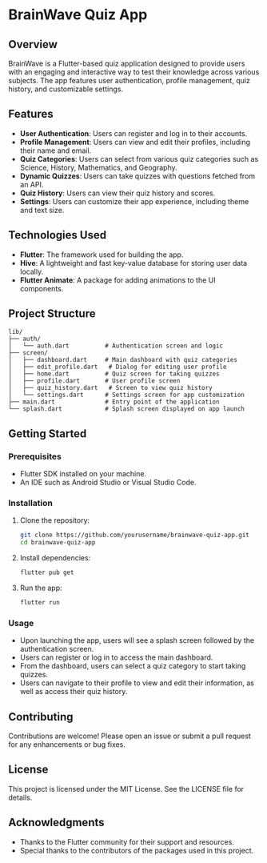 # BrainWave Quiz App

## Overview
BrainWave is a Flutter-based quiz application designed to provide users with an engaging and interactive way to test their knowledge across various subjects. The app features user authentication, profile management, quiz history, and customizable settings.

## Features
- **User Authentication**: Users can register and log in to their accounts.
- **Profile Management**: Users can view and edit their profiles, including their name and email.
- **Quiz Categories**: Users can select from various quiz categories such as Science, History, Mathematics, and Geography.
- **Dynamic Quizzes**: Users can take quizzes with questions fetched from an API.
- **Quiz History**: Users can view their quiz history and scores.
- **Settings**: Users can customize their app experience, including theme and text size.

## Technologies Used
- **Flutter**: The framework used for building the app.
- **Hive**: A lightweight and fast key-value database for storing user data locally.
- **Flutter Animate**: A package for adding animations to the UI components.

## Project Structure

```
lib/
├── auth/
│   └── auth.dart          # Authentication screen and logic
├── screen/
│   ├── dashboard.dart     # Main dashboard with quiz categories
│   ├── edit_profile.dart   # Dialog for editing user profile
│   ├── home.dart          # Quiz screen for taking quizzes
│   ├── profile.dart       # User profile screen
│   ├── quiz_history.dart   # Screen to view quiz history
│   └── settings.dart      # Settings screen for app customization
├── main.dart              # Entry point of the application
└── splash.dart            # Splash screen displayed on app launch
```

## Getting Started

### Prerequisites
- Flutter SDK installed on your machine.
- An IDE such as Android Studio or Visual Studio Code.

### Installation
1. Clone the repository:
   ```bash
   git clone https://github.com/yourusername/brainwave-quiz-app.git
   cd brainwave-quiz-app
   ```

2. Install dependencies:
   ```bash
   flutter pub get
   ```

3. Run the app:
   ```bash
   flutter run
   ```

### Usage
- Upon launching the app, users will see a splash screen followed by the authentication screen.
- Users can register or log in to access the main dashboard.
- From the dashboard, users can select a quiz category to start taking quizzes.
- Users can navigate to their profile to view and edit their information, as well as access their quiz history.

## Contributing
Contributions are welcome! Please open an issue or submit a pull request for any enhancements or bug fixes.

## License
This project is licensed under the MIT License. See the LICENSE file for details.

## Acknowledgments
- Thanks to the Flutter community for their support and resources.
- Special thanks to the contributors of the packages used in this project.
